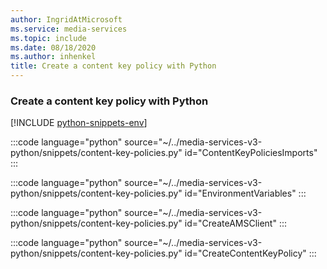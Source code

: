 ```yaml
---
author: IngridAtMicrosoft
ms.service: media-services
ms.topic: include
ms.date: 08/18/2020
ms.author: inhenkel
title: Create a content key policy with Python
---
```


### Create a content key policy with Python

[!INCLUDE [python-snippets-env](python-snippets-env.md)]

:::code language="python" source="~/../media-services-v3-python/snippets/content-key-policies.py" id="ContentKeyPoliciesImports" :::

:::code language="python" source="~/../media-services-v3-python/snippets/content-key-policies.py" id="EnvironmentVariables" :::

:::code language="python" source="~/../media-services-v3-python/snippets/content-key-policies.py" id="CreateAMSClient" :::

:::code language="python" source="~/../media-services-v3-python/snippets/content-key-policies.py" id="CreateContentKeyPolicy" :::